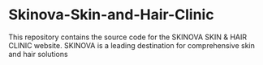 # Skinova-Skin-and-Hair-Clinic

This repository contains the source code for the SKINOVA SKIN & HAIR CLINIC website. SKINOVA is a leading destination for comprehensive skin and hair solutions

